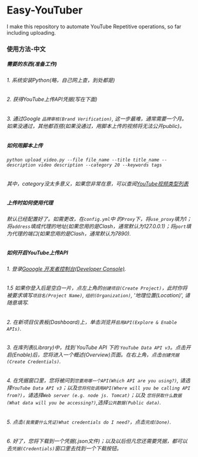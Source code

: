 # Easy-YouTuber
I make this repository to automate YouTube Repetitive operations, so far including uploading.



### 使用方法-中文


##### 需要的东西(准备工作)
###### 1. 系统安装Python(略，自己网上查，到处都是)
###### 2. 获得YouTube上传API凭据(写在下面)
###### 3. 通过Google `品牌审核(Brand Verification)`, 这一步最难，通常需要一个月。如果没通过，其他都百搭(如果没通过，用脚本上传的视频将无法公开public)。


##### 如何用脚本上传

###### `python upload_video.py --file file_name --title title_name --description video description --category 20 --keywords tags`
###### 其中，category没太多意义，如果您非常在意，可以查阅[YouTube视频类型列表](https://developers.google.com/youtube/v3/docs/videoCategories/list)


##### 上传时如何使用代理

###### 默认已经配置好了。如需更改，在`config.yml`中 的`Proxy`下，将`use_proxy`填为1；将`address`填成代理的地址(如果您用的是Clash，通常默认为127.0.0.1)；将`port`填为代理的端口(如果您用的是Clash，通常默认为7890).

##### 如何开启YouTube上传API

###### 1. 登录[Gooogle 开发者控制台(Developer Console)](https://console.developers.google.com/).
###### 1.5 如果你登入后是空白一片，点左上角的`创建项目(Create Project)`，此时你将被要求填写`项目名(Project Name)`, `组织(Organization)`, '地理位置(Location)', 请随意填写.
###### 2. 在新项目仪表板(Dashboard)上，单击浏览并`启用API(Explore & Enable APIs)`.
###### 3. 在库列表(Library)中，找到 YouTube API 下的 `YouTube Data API v3`。点击开启(Enable)后，您将进入一个概述(Overview)页面。在右上角，点击`创建凭据(Create Credentials)`.
###### 4. 在凭据窗口里，您将被问到`您要用哪一个API(Which API are you using?)`, 请选择`YouTube Data API v3`；以及`您将何处调用API(Where will you be calling API from?)`，请选择`Web server (e.g. node js. Tomcat)`；以及 `您将获取什么数据(What data will you be accessing?)`,选择`公共数据(Public data)`.
###### 5. 点击`(我需要什么凭证)What credentials do I need?`，点击`完成(Done)`.
###### 6. 好了，您将下载到一个凭据(.json文件)；以及以后但凡您还需要凭据，都可以去`凭据(Credentials)`窗口里去找到一个下载按钮。
